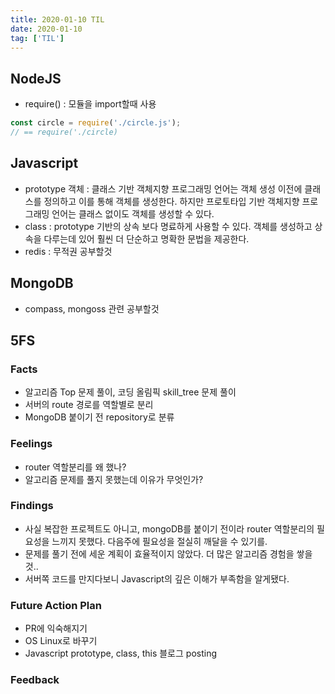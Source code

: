 ```yaml
---
title: 2020-01-10 TIL
date: 2020-01-10
tag: ['TIL']
---
```


## NodeJS

- require() : 모듈을 import할때 사용

```javascript
const circle = require('./circle.js');
// == require('./circle)
```

## Javascript

- prototype 객체 : 클래스 기반 객체지향 프로그래밍 언어는 객체 생성 이전에 클래스를 정의하고 이를 통해 객체를 생성한다. 하지만 프로토타입 기반 객체지향 프로그래밍 언어는 클래스 없이도 객체를 생성할 수 있다.
- class : prototype 기반의 상속 보다 명료하게 사용할 수 있다. 객체를 생성하고 상속을 다루는데 있어 훨씬 더 단순하고 명확한 문법을 제공한다.
- redis : 무적권 공부할것

## MongoDB

- compass, mongoss 관련 공부할것

## 5FS

### Facts

- 알고리즘 Top 문제 풀이, 코딩 올림픽 skill_tree 문제 풀이
- 서버의 route 경로를 역할별로 분리
- MongoDB 붙이기 전 repository로 분류

### Feelings

- router 역할분리를 왜 했나?
- 알고리즘 문제를 풀지 못했는데 이유가 무엇인가?

### Findings

- 사실 복잡한 프로젝트도 아니고, mongoDB를 붙이기 전이라 router 역할분리의 필요성을 느끼지 못했다. 다음주에 필요성을 절실히 깨달을 수 있기를.
- 문제를 풀기 전에 세운 계획이 효율적이지 않았다. 더 많은 알고리즘 경험을 쌓을것..
- 서버쪽 코드를 만지다보니 Javascript의 깊은 이해가 부족함을 알게됐다.

### Future Action Plan

- PR에 익숙해지기
- OS Linux로 바꾸기
- Javascript prototype, class, this 블로그 posting

### Feedback
